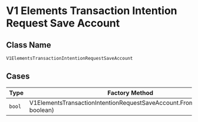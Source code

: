 
# V1 Elements Transaction Intention Request Save Account

## Class Name

`V1ElementsTransactionIntentionRequestSaveAccount`

## Cases

| Type | Factory Method |
|  --- | --- |
| `bool` | V1ElementsTransactionIntentionRequestSaveAccount.FromBoolean(bool boolean) |

